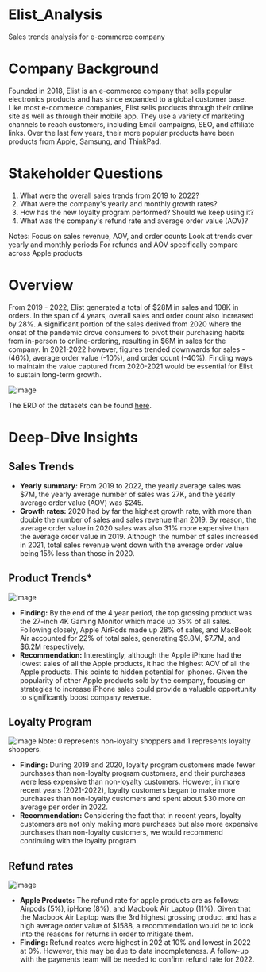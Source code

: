 # Elist_Analysis
Sales trends analysis for e-commerce company

# Company Background
Founded in 2018, Elist is an e-commerce company that sells popular electronics products and has since expanded to a global customer base. Like most e-commerce companies, Elist sells products through their online site as well as through their mobile app. They use a variety of marketing channels to reach customers, including Email campaigns, SEO, and affiliate links. Over the last few years, their more popular products have been products from Apple, Samsung, and ThinkPad.

# Stakeholder Questions

1. What were the overall sales trends from 2019 to 2022?
2. What were the company's yearly and monthly growth rates?
3. How has the new loyalty program performed? Should we keep using it?
4. What was the company's refund rate and average order value (AOV)?

Notes:
Focus on sales revenue, AOV, and order counts
Look at trends over yearly and monthly periods
For refunds and AOV specifically compare across Apple products

# Overview

From 2019 - 2022, Elist generated a total of $28M in sales and 108K  in orders. In the span of 4 years, overall sales and order count also increased by 28%. A significant portion of the sales derived from 2020 where the onset of the pandemic drove consumers to pivot their purchasing habits from in-person to online-ordering, resulting in $6M in sales for the company. In 2021-2022 however, figures trended downwards for sales -(46%), average order value (-10%), and order count (-40%). Finding ways to maintain the value captured from 2020-2021 would be essential for Elist to sustain long-term growth.

![image](https://github.com/user-attachments/assets/07354f5d-1287-4be4-95b4-95d0f66d26fd)

The ERD of the datasets can be found [here](https://github.com/huizliang/Elist_Analysis/blob/main/Elist_ERD.png).

# Deep-Dive Insights

## Sales Trends
- **Yearly summary:** From 2019 to 2022, the yearly average sales was $7M, the yearly average number of sales was 27K, and the yearly average order value (AOV) was $245.
- **Growth rates:** 2020 had by far the highest growth rate, with more than double the number of sales and sales revenue than 2019. By reason, the average order value in 2020 sales was also 31% more expensive than the average order value in 2019. Although the number of sales increased in 2021, total sales revenue went down with the average order value being 15% less than those in 2020.

## Product Trends*
![image](https://github.com/user-attachments/assets/4e71df45-16d5-464a-9afb-e2ddd3a360cd)


- **Finding:** By the end of the 4 year period, the top grossing product was the 27-inch 4K Gaming Monitor which made up 35% of all sales. Following closely, Apple AirPods made up 28% of sales, and MacBook Air accounted for 22% of total sales, generating $9.8M, $7.7M, and $6.2M respectively.
- **Recommendation:** Interestingly, although the Apple iPhone had the lowest sales of all the Apple products, it had the highest AOV of all the Apple products. This points to hidden potential for iphones. Given the popularity of other Apple products sold by the company, focusing on strategies to increase iPhone sales could provide a valuable opportunity to significantly boost company revenue.

## Loyalty Program
![image](https://github.com/user-attachments/assets/19a9427b-14e1-4f13-a104-7586b2aa694c)
Note: 0 represents non-loyalty shoppers and 1 represents loyalty shoppers.

- **Finding:** During 2019 and 2020, loyalty program customers made fewer purchases than non-loyalty program customers, and their purchases were less expensive than non-loyalty customers. However, in more recent years (2021-2022), loyalty customers began to make more purchases than non-loyalty customers and spent about $30 more on average per order in 2022.
- **Recommendation:** Considering the fact that in recent years, loyalty customers are not only making more purchases but also more expensive purchases than non-loyalty customers, we would recommend continuing with the loyalty program. 

## Refund rates

![image](https://github.com/user-attachments/assets/1fd03764-c500-400c-a84b-0b9a470c7cfa)

- **Apple Products:** The refund rate for apple products are as follows: Airpods (5%), ipHone (8%), and Macbook Air Laptop (11%). Given that the Macbook Air Laptop was the 3rd highest grossing product and has a high average order value of $1588, a recommendation would be to look into the reasons for returns in order to mitigate them.
- **Finding:** Refund reates were highest in 202 at 10% and lowest in 2022 at 0%. However, this may be due to data incompleteness. A follow-up with the payments team will be needed to confirm refund rate for 2022.

